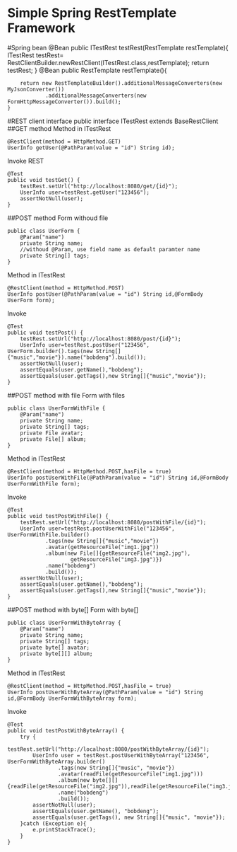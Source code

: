 # Simple Spring RestTemplate Framework
#Spring bean
	@Bean
    public ITestRest testRest(RestTemplate restTemplate){
        ITestRest testRest= RestClientBuilder.newRestClient(ITestRest.class,restTemplate);
        return  testRest;
   	 }
    @Bean
    public RestTemplate restTemplate(){
	
        return new RestTemplateBuilder().additionalMessageConverters(new MyJsonConverter())
                .additionalMessageConverters(new FormHttpMessageConverter()).build();
    }
#REST client interface
	public interface ITestRest extends BaseRestClient
##GET method
Method in ITestRest

	@RestClient(method = HttpMethod.GET)
    UserInfo getUser(@PathParam(value = "id") String id);
Invoke REST

	@Test
	public void testGet() {
		testRest.setUrl("http://localhost:8080/get/{id}");
		UserInfo user=testRest.getUser("123456");
		assertNotNull(user);
	}
	
##POST method
Form withoud file

	public class UserForm {
	    @Param("name")
	    private String name;
	    //withoud @Param, use field name as default paramter name
	    private String[] tags;
	}
Method in ITestRest

	@RestClient(method = HttpMethod.POST)
	UserInfo postUser(@PathParam(value = "id") String id,@FormBody UserForm form);
	
Invoke

	@Test
	public void testPost() {
		testRest.setUrl("http://localhost:8080/post/{id}");
		UserInfo user=testRest.postUser("123456", UserForm.builder().tags(new String[]{"music","movie"}).name("bobdeng").build());
		assertNotNull(user);
		assertEquals(user.getName(),"bobdeng");
		assertEquals(user.getTags(),new String[]{"music","movie"});
	}
##POST method with file
Form with files

	public class UserFormWithFile {
	    @Param("name")
	    private String name;
	    private String[] tags;
	    private File avatar;
	    private File[] album;
	}
Method in ITestRest

    @RestClient(method = HttpMethod.POST,hasFile = true)
    UserInfo postUserWithFile(@PathParam(value = "id") String id,@FormBody UserFormWithFile form);

Invoke

	@Test
	public void testPostWithFile() {
		testRest.setUrl("http://localhost:8080/postWithFile/{id}");
		UserInfo user=testRest.postUserWithFile("123456", UserFormWithFile.builder()
				.tags(new String[]{"music","movie"})
				.avatar(getResourceFile("img1.jpg"))
				.album(new File[]{getResourceFile("img2.jpg"),
						getResourceFile("img3.jpg")})
				.name("bobdeng")
				.build());
		assertNotNull(user);
		assertEquals(user.getName(),"bobdeng");
		assertEquals(user.getTags(),new String[]{"music","movie"});
	}
##POST method with byte[]
Form with byte[]

	public class UserFormWithByteArray {
	    @Param("name")
	    private String name;
	    private String[] tags;
	    private byte[] avatar;
	    private byte[][] album;
	}
Method in ITestRest

    @RestClient(method = HttpMethod.POST,hasFile = true)
    UserInfo postUserWithByteArray(@PathParam(value = "id") String id,@FormBody UserFormWithByteArray form);

Invoke
	
	@Test
	public void testPostWithByteArray() {
		try {
			testRest.setUrl("http://localhost:8080/postWithByteArray/{id}");
			UserInfo user = testRest.postUserWithByteArray("123456", UserFormWithByteArray.builder()
					.tags(new String[]{"music", "movie"})
					.avatar(readFile(getResourceFile("img1.jpg")))
					.album(new byte[][]{readFile(getResourceFile("img2.jpg")),readFile(getResourceFile("img3.jpg"))})
					.name("bobdeng")
					.build());
			assertNotNull(user);
			assertEquals(user.getName(), "bobdeng");
			assertEquals(user.getTags(), new String[]{"music", "movie"});
		}catch (Exception e){
			e.printStackTrace();
		}
	}
